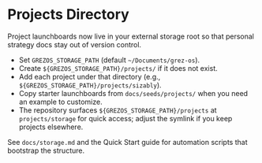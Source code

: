 # Projects Directory

Project launchboards now live in your external storage root so that personal strategy docs stay out of version control.

- Set `GREZOS_STORAGE_PATH` (default `~/Documents/grez-os`).
- Create `${GREZOS_STORAGE_PATH}/projects/` if it does not exist.
- Add each project under that directory (e.g., `${GREZOS_STORAGE_PATH}/projects/sizably`).
- Copy starter launchboards from `docs/seeds/projects/` when you need an example to customize.
- The repository surfaces `${GREZOS_STORAGE_PATH}/projects` at `projects/storage` for quick access; adjust the symlink if you keep projects elsewhere.

See `docs/storage.md` and the Quick Start guide for automation scripts that bootstrap the structure.
